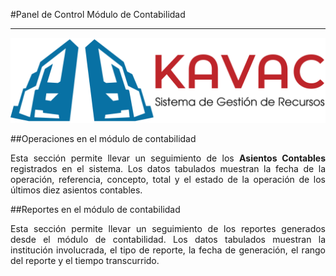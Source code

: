 #Panel de Control Módulo de Contabilidad
****************************************
<div style="text-align: justify;" >

![Screenshot](../img/logokavac.png#imagen)

##Operaciones en el módulo de contabilidad

Esta sección permite llevar un seguimiento de los **Asientos Contables** registrados en el sistema. Los datos tabulados muestran la fecha de la operación, referencia, concepto, total y el estado de la operación de los últimos diez asientos contables.

##Reportes en el módulo de contabilidad

Esta sección permite llevar un seguimiento de los reportes generados desde el módulo de contabilidad.  Los datos tabulados muestran la institución involucrada, el tipo de reporte, la fecha de generación, el rango del reporte y el tiempo transcurrido. 

</div>





